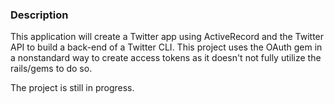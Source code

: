 ### Description
This application will create a Twitter app using ActiveRecord and the Twitter API to build a back-end of a Twitter CLI.
This project uses the OAuth gem in a nonstandard way to create access tokens as it doesn't not fully utilize the rails/gems to do so.

The project is still in progress.